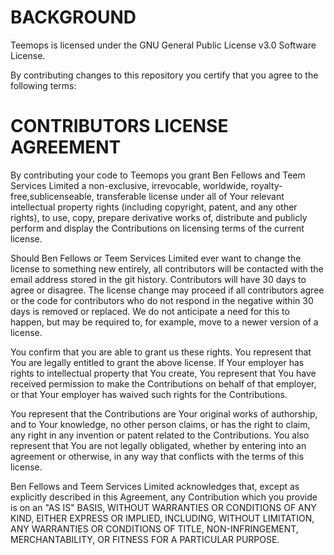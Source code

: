 # BACKGROUND

Teemops is licensed under the GNU General Public License v3.0 Software License.

By contributing changes to this repository you certify that you agree to the following terms:

# CONTRIBUTORS LICENSE AGREEMENT

By contributing your code to Teemops you grant Ben Fellows and Teem Services Limited a non-exclusive, irrevocable, worldwide, royalty-free,sublicenseable, transferable license under all of Your relevant intellectual property rights (including copyright, patent, and any other rights), to use, copy, prepare derivative works of, distribute and publicly perform and display the Contributions on licensing terms of the current license.

Should Ben Fellows or Teem Services Limited ever want to change the license to something new entirely, all contributors will be contacted with the email address stored in the git history. Contributors will have 30 days to agree or disagree. The license change may proceed if all contributors agree or the code for contributors who do not respond in the negative within 30 days is removed or replaced. We do not anticipate a need for this to happen, but may be required to, for example, move to a newer version of a license.

You confirm that you are able to grant us these rights. You represent that You are legally entitled to grant the above license. If Your employer has rights to intellectual property that You create, You represent that You have received permission to make the Contributions on behalf of that employer, or that Your employer has waived such rights for the Contributions.

You represent that the Contributions are Your original works of authorship, and to Your knowledge, no other person claims, or has the right to claim, any right in any invention or patent related to the Contributions. You also represent that You are not legally obligated, whether by entering into an agreement or otherwise, in any way that conflicts with the terms of this license.

Ben Fellows and Teem Services Limited acknowledges that, except as explicitly described in this Agreement, any Contribution which you provide is on an "AS IS" BASIS, WITHOUT WARRANTIES OR CONDITIONS OF ANY KIND, EITHER EXPRESS OR IMPLIED, INCLUDING, WITHOUT LIMITATION, ANY WARRANTIES OR CONDITIONS OF TITLE, NON-INFRINGEMENT, MERCHANTABILITY, OR FITNESS FOR A PARTICULAR PURPOSE.
